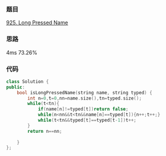 ### 题目
[925. Long Pressed Name](https://leetcode-cn.com/problems/long-pressed-name/submissions/)
### 思路
4ms 73.26%


### 代码
```c++
class Solution {
public:
    bool isLongPressedName(string name, string typed) {
        int n=0,t=0,nn=name.size(),tn=typed.size();
        while(t<tn){
            if(name[n]!=typed[t])return false;
            while(n<nn&&t<tn&&name[n]==typed[t]){n++;t++;}
            while(t<tn&&typed[t]==typed[t-1])t++;
        }
        return n==nn;
        
    }
};
```
